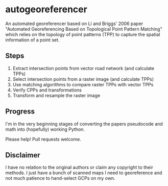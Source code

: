 # autogeoreferencer

An automated georeferencer based on Li and Briggs' 2006 paper "Automated
Georeferencing Based on Topological Point Pattern Matching" which relies on the
topology of point patterns (TPP) to capture the spatial information of a point
set.

## Steps

1. Extract intersection points from vector road network (and calculate TPPs)
2. Select intersection points from a raster image (and calculate TPPs)
3. Use matching algorithms to compare raster TPPs with vector TPPs
4. Verify CPPs and transformations
5. Transform and resample the raster image

## Progress

I'm in the very beginning stages of converting the papers pseudocode and math
into (hopefully) working Python.

Please help! Pull requests welcome.

## Disclaimer

I have no relation to the original authors or claim any copyright to their methods.
I just have a bunch of scanned maps I need to georeference and not much patience
to hand-select GCPs on my own.
